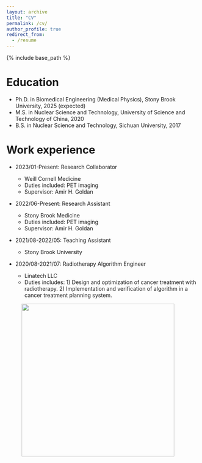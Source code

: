 ```yaml
---
layout: archive
title: "CV"
permalink: /cv/
author_profile: true
redirect_from:
  - /resume
---
```


{% include base_path %}

Education
======
* Ph.D. in Biomedical Engineering (Medical Physics), Stony Brook University, 2025 (expected)
* M.S. in Nuclear Science and Technology, University of Science and Technology of China, 2020
* B.S. in Nuclear Science and Technology, Sichuan University, 2017

Work experience
======
* 2023/01-Present: Research Collaborator
  * Weill Cornell Medicine
  * Duties included: PET imaging
  * Supervisor: Amir H. Goldan
 
* 2022/06-Present: Research Assistant
  * Stony Brook Medicine
  * Duties included: PET imaging
  * Supervisor: Amir H. Goldan
    
* 2021/08-2022/05: Teaching Assistant
  * Stony Brook University

* 2020/08-2021/07: Radiotherapy Algorithm Engineer
  * Linatech LLC
  * Duties includes: 1) Design and optimization of cancer treatment with radiotherapy. 2) Implementation and verification of algorithm in a cancer treatment planning system.
 
<figure>
  <img src="https://github.com/wanbint/0/blob/master/wb/wbIdealHousing.jpg" width="400px" alt="">
  <figcaption> 
  </figcaption>
</figure>
<!--TextGrand Teton National Park -->
